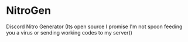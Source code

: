 # NitroGen
Discord Nitro Generator (Its open source I promise I'm not spoon feeding you a virus or sending working codes to my server))

